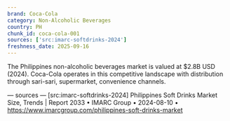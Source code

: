 ```yaml
---
brand: Coca-Cola
category: Non-Alcoholic Beverages
country: PH
chunk_id: coca-cola-001
sources: ['src:imarc-softdrinks-2024']
freshness_date: 2025-09-16
---
```


The Philippines non-alcoholic beverages market is valued at $2.8B USD (2024). Coca-Cola operates in this competitive landscape with distribution through sari-sari, supermarket, convenience channels.

— sources —
[src:imarc-softdrinks-2024] Philippines Soft Drinks Market Size, Trends | Report 2033 • IMARC Group • 2024-08-10 • https://www.imarcgroup.com/philippines-soft-drinks-market

